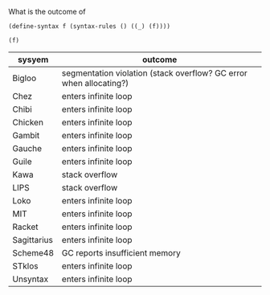 What is the outcome of

```
(define-syntax f (syntax-rules () ((_) (f))))

(f)
```




| sysyem   | outcome |
|---|---|
| Bigloo      | segmentation violation (stack overflow? GC error when allocating?) |
| Chez        | enters infinite loop |
| Chibi       | enters infinite loop |
| Chicken     | enters infinite loop |
| Gambit      | enters infinite loop |
| Gauche      | enters infinite loop |
| Guile       | enters infinite loop |
| Kawa        | stack overflow |
| LIPS        | stack overflow |
| Loko        | enters infinite loop |
| MIT         | enters infinite loop |
| Racket      | enters infinite loop |
| Sagittarius | enters infinite loop |
| Scheme48    | GC reports insufficient memory |
| STklos      | enters infinite loop |
| Unsyntax    | enters infinite loop |

